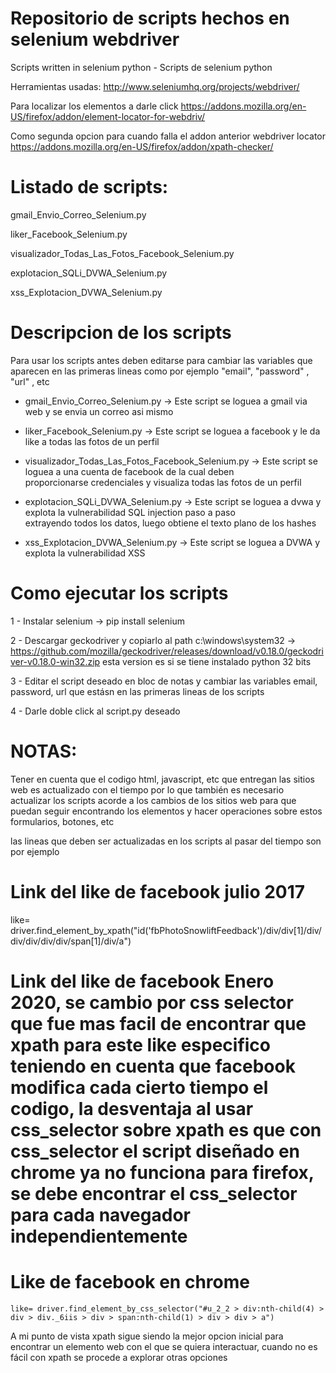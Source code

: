 # Repositorio de scripts hechos en selenium webdriver

Scripts written in selenium python  - Scripts de selenium python

Herramientas usadas:
http://www.seleniumhq.org/projects/webdriver/ 

Para localizar los elementos a darle click
https://addons.mozilla.org/en-US/firefox/addon/element-locator-for-webdriv/

Como segunda opcion para cuando falla el addon anterior webdriver locator
https://addons.mozilla.org/en-US/firefox/addon/xpath-checker/


# Listado de scripts:

gmail_Envio_Correo_Selenium.py

liker_Facebook_Selenium.py

visualizador_Todas_Las_Fotos_Facebook_Selenium.py

explotacion_SQLi_DVWA_Selenium.py

xss_Explotacion_DVWA_Selenium.py


# Descripcion de los scripts

Para usar los scripts antes deben editarse para cambiar las variables que aparecen en las primeras lineas como por ejemplo
"email", "password" , "url" , etc


* gmail_Envio_Correo_Selenium.py    -> Este script se loguea a gmail via web y se envia un correo asi mismo

* liker_Facebook_Selenium.py        -> Este script se loguea a facebook y le da like a todas las fotos de un perfil

* visualizador_Todas_Las_Fotos_Facebook_Selenium.py -> Este script se loguea a una cuenta de facebook de la cual deben        
                                                       proporcionarse credenciales y visualiza todas las fotos de un perfil
                                                       
* explotacion_SQLi_DVWA_Selenium.py -> Este script se loguea a dvwa y explota la vulnerabilidad SQL injection paso a paso          
                                       extrayendo todos los datos, luego obtiene el texto plano de los hashes

* xss_Explotacion_DVWA_Selenium.py  -> Este script se loguea a DVWA y explota la vulnerabilidad XSS



# Como ejecutar los scripts

1 - Instalar selenium -> pip install selenium

2 - Descargar geckodriver y copiarlo al path c:\windows\system32 -> https://github.com/mozilla/geckodriver/releases/download/v0.18.0/geckodriver-v0.18.0-win32.zip esta version es si se tiene instalado python 32 bits

3 - Editar el script deseado en bloc de notas y cambiar las variables email, password, url que estásn en las primeras lineas de los scripts

4 - Darle doble click al script.py deseado

# NOTAS: 
Tener en cuenta que el codigo html, javascript, etc que entregan las sitios web es actualizado con el tiempo por lo que también es necesario actualizar los scripts acorde a los cambios de los sitios web para que puedan seguir encontrando los elementos y hacer operaciones sobre estos formularios, botones, etc

las lineas que deben ser actualizadas en los scripts al pasar del tiempo son por ejemplo
# Link del like de facebook julio 2017
like= driver.find_element_by_xpath("id('fbPhotoSnowliftFeedback')/div/div[1]/div/div/div/div/div/span[1]/div/a")

# Link del like de facebook Enero 2020, se cambio por css selector que fue mas facil de encontrar que xpath para este like especifico teniendo en cuenta que facebook modifica cada cierto tiempo el codigo, la desventaja al usar css_selector sobre xpath es que con css_selector el script diseñado en chrome ya no funciona para firefox, se debe encontrar el css_selector para cada navegador independientemente
# Like de facebook en chrome
	like= driver.find_element_by_css_selector("#u_2_2 > div:nth-child(4) > div > div._6iis > div > span:nth-child(1) > div > div > a")

A mi punto de vista xpath sigue siendo la mejor opcion inicial para encontrar un elemento web con el que se quiera interactuar, cuando no es fácil con xpath se procede a explorar otras opciones
